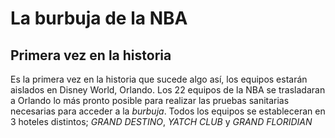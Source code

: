 # La burbuja de la NBA 


## Primera vez en la historia

Es la primera vez en la historia que sucede algo así, los equipos estarán aislados en Disney World, Orlando.
Los 22 equipos de la NBA se trasladaran a Orlando lo más pronto posible para realizar las pruebas sanitarias necesarias para acceder a la *burbuja*.
Todos los equipos se estableceran en 3 hoteles distintos; *GRAND DESTINO*, *YATCH CLUB* y *GRAND FLORIDIAN*
